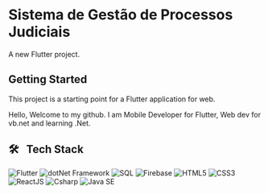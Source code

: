 # Sistema de Gestão de Processos Judiciais

A new Flutter project.

## Getting Started

This project is a starting point for a Flutter application for web.

Hello, Welcome to my github.
I am Mobile Developer for Flutter, Web dev for vb.net and learning .Net.

## 🛠 &nbsp; Tech Stack
![Flutter](https://img.shields.io/badge/Flutter-Mobile_Developer-blue)
![dotNet Framework](https://img.shields.io/badge/.Net-Web_Developer-white)
![SQL](https://img.shields.io/badge/SQL-Database-black)
![Firebase](https://img.shields.io/badge/Firebase-Database-yellow)
![HTML5](https://img.shields.io/badge/HTML-Design-red)
![CSS3](https://img.shields.io/badge/Css-Design-orange)
![ReactJS](https://img.shields.io/badge/ReactJs-WebDesign-orange)
![Csharp](https://img.shields.io/badge/Csharp-Developer-black) 
![Java SE](https://img.shields.io/badge/Java-Developer-blue) 
 
